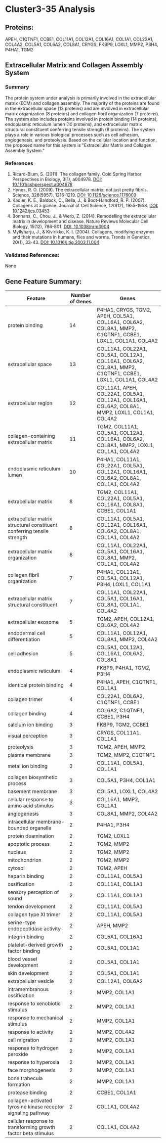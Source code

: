 # Cluster3-35 Analysis

## Proteins: 

APEH, C1QTNF1, CCBE1, COL11A1, COL12A1, COL16A1, COL1A1, COL22A1, COL4A2, COL5A1, COL6A2, COL8A1, CRYGS, FKBP9, LOXL1, MMP2, P3H4, P4HA1, TGM2

## Extracellular Matrix and Collagen Assembly System

### Summary

The protein system under analysis is primarily involved in the extracellular matrix (ECM) and collagen assembly. The majority of the proteins are found in the extracellular space (13 proteins) and are involved in extracellular matrix organization (8 proteins) and collagen fibril organization (7 proteins). The system also includes proteins involved in protein binding (14 proteins), endoplasmic reticulum lumen (10 proteins), and extracellular matrix structural constituent conferring tensile strength (8 proteins). The system plays a role in various biological processes such as cell adhesion, angiogenesis, and proteolysis. Based on the cellular location and function, the proposed name for this system is "Extracellular Matrix and Collagen Assembly System."

### References

1. Ricard-Blum, S. (2011). The collagen family. Cold Spring Harbor Perspectives in Biology, 3(1), a004978. [DOI: 10.1101/cshperspect.a004978](https://doi.org/10.1101/cshperspect.a004978)
2. Hynes, R. O. (2009). The extracellular matrix: not just pretty fibrils. Science, 326(5957), 1216-1219. [DOI: 10.1126/science.1176009](https://doi.org/10.1126/science.1176009)
3. Kadler, K. E., Baldock, C., Bella, J., & Boot-Handford, R. P. (2007). Collagens at a glance. Journal of Cell Science, 120(12), 1955-1958. [DOI: 10.1242/jcs.03453](https://doi.org/10.1242/jcs.03453)
4. Bonnans, C., Chou, J., & Werb, Z. (2014). Remodelling the extracellular matrix in development and disease. Nature Reviews Molecular Cell Biology, 15(12), 786-801. [DOI: 10.1038/nrm3904](https://doi.org/10.1038/nrm3904)
5. Myllyharju, J., & Kivirikko, K. I. (2004). Collagens, modifying enzymes and their mutations in humans, flies and worms. Trends in Genetics, 20(1), 33-43. [DOI: 10.1016/j.tig.2003.11.004](https://doi.org/10.1016/j.tig.2003.11.004)

### Validated References: 

None





## Gene Feature Summary: 

| Feature | Number of Genes | Genes |
| --- | --- | --- |
| protein binding | 14 | P4HA1, CRYGS, TGM2, APEH, COL5A1, COL16A1, COL6A2, COL8A1, MMP2, C1QTNF1, CCBE1, LOXL1, COL1A1, COL4A2 |
| extracellular space | 13 | COL11A1, COL22A1, COL5A1, COL12A1, COL16A1, COL6A2, COL8A1, MMP2, C1QTNF1, CCBE1, LOXL1, COL1A1, COL4A2 |
| extracellular region | 12 | COL11A1, APEH, COL22A1, COL5A1, COL12A1, COL16A1, COL6A2, COL8A1, MMP2, LOXL1, COL1A1, COL4A2 |
| collagen-containing extracellular matrix | 11 | TGM2, COL11A1, COL5A1, COL12A1, COL16A1, COL6A2, COL8A1, MMP2, LOXL1, COL1A1, COL4A2 |
| endoplasmic reticulum lumen | 10 | P4HA1, COL11A1, COL22A1, COL5A1, COL12A1, COL16A1, COL6A2, COL8A1, COL1A1, COL4A2 |
| extracellular matrix | 8 | TGM2, COL11A1, COL22A1, COL5A1, COL16A1, COL8A1, CCBE1, COL1A1 |
| extracellular matrix structural constituent conferring tensile strength | 8 | COL11A1, COL5A1, COL12A1, COL16A1, COL6A2, COL8A1, COL1A1, COL4A2 |
| extracellular matrix organization | 8 | COL11A1, COL22A1, COL5A1, COL16A1, COL8A1, MMP2, COL1A1, COL4A2 |
| collagen fibril organization | 7 | P4HA1, COL11A1, COL5A1, COL12A1, P3H4, LOXL1, COL1A1 |
| extracellular matrix structural constituent | 7 | COL11A1, COL22A1, COL5A1, COL16A1, COL8A1, COL1A1, COL4A2 |
| extracellular exosome | 5 | TGM2, APEH, COL12A1, COL6A2, COL4A2 |
| endodermal cell differentiation | 5 | COL11A1, COL12A1, COL8A1, MMP2, COL4A2 |
| cell adhesion | 5 | COL5A1, COL12A1, COL16A1, COL6A2, COL8A1 |
| endoplasmic reticulum | 4 | FKBP9, P4HA1, TGM2, P3H4 |
| identical protein binding | 4 | P4HA1, APEH, C1QTNF1, COL1A1 |
| collagen trimer | 4 | COL22A1, COL6A2, C1QTNF1, CCBE1 |
| collagen binding | 4 | COL6A2, C1QTNF1, CCBE1, P3H4 |
| calcium ion binding | 3 | FKBP9, TGM2, CCBE1 |
| visual perception | 3 | CRYGS, COL11A1, COL1A1 |
| proteolysis | 3 | TGM2, APEH, MMP2 |
| plasma membrane | 3 | TGM2, MMP2, C1QTNF1 |
| metal ion binding | 3 | COL11A1, COL5A1, COL1A1 |
| collagen biosynthetic process | 3 | COL5A1, P3H4, COL1A1 |
| basement membrane | 3 | COL5A1, LOXL1, COL4A2 |
| cellular response to amino acid stimulus | 3 | COL16A1, MMP2, COL1A1 |
| angiogenesis | 3 | COL8A1, MMP2, COL4A2 |
| intracellular membrane-bounded organelle | 2 | P4HA1, P3H4 |
| protein deamination | 2 | TGM2, LOXL1 |
|  apoptotic process | 2 | TGM2, MMP2 |
| nucleus | 2 | TGM2, MMP2 |
| mitochondrion | 2 | TGM2, MMP2 |
| cytosol | 2 | TGM2, APEH |
| heparin binding | 2 | COL11A1, COL5A1 |
| ossification | 2 | COL11A1, COL1A1 |
| sensory perception of sound | 2 | COL11A1, COL1A1 |
| tendon development | 2 | COL11A1, COL5A1 |
| collagen type XI trimer | 2 | COL11A1, COL5A1 |
| serine-type endopeptidase activity | 2 | APEH, MMP2 |
| integrin binding | 2 | COL5A1, COL16A1 |
| platelet-derived growth factor binding | 2 | COL5A1, COL1A1 |
| blood vessel development | 2 | COL5A1, COL1A1 |
| skin development | 2 | COL5A1, COL1A1 |
| extracellular vesicle | 2 | COL12A1, COL6A2 |
| intramembranous ossification | 2 | MMP2, COL1A1 |
| response to xenobiotic stimulus | 2 | MMP2, COL1A1 |
| response to mechanical stimulus | 2 | MMP2, COL1A1 |
| response to activity | 2 | MMP2, COL4A2 |
|  cell migration | 2 | MMP2, COL1A1 |
| response to hydrogen peroxide | 2 | MMP2, COL1A1 |
| response to hyperoxia | 2 | MMP2, COL1A1 |
| face morphogenesis | 2 | MMP2, COL1A1 |
| bone trabecula formation | 2 | MMP2, COL1A1 |
| protease binding | 2 | CCBE1, COL1A1 |
| collagen-activated tyrosine kinase receptor signaling pathway | 2 | COL1A1, COL4A2 |
| cellular response to transforming growth factor beta stimulus | 2 | COL1A1, COL4A2 |

